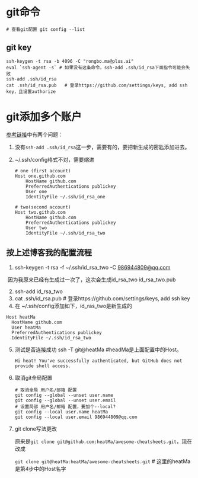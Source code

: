 # git命令

```
# 查看git配置 git config --list
```

## git key

```shell
ssh-keygen -t rsa -b 4096 -C "rongbo.ma@plus.ai"
eval `ssh-agent -s` # 如果没有这条命令，ssh-add .ssh/id_rsa下面指令可能会失败
ssh-add .ssh/id_rsa
cat .ssh/id_rsa.pub   # 登录https://github.com/settings/keys, add ssh key，且设置authorize

```



# git添加多个账户

[参考链接](https://blog.csdn.net/sihai12345/article/details/118858582)中有两个问题：

1. 没有`ssh-add .ssh/id_rsa`这一步，需要有的，要把新生成的密匙添加进去。

2. ~/.ssh/config格式不对，需要缩进

   ```
   # one (first account)
   Host one.github.com
       HostName github.com
       PreferredAuthentications publickey
       User one
       IdentityFile ~/.ssh/id_rsa_one
   
   # two(second account) 
   Host two.github.com
       HostName github.com
       PreferredAuthentications publickey
       User two
       IdentityFile ~/.ssh/id_rsa_two
   ```

## 按上述博客我的配置流程

1. ssh-keygen -t rsa -f ~/.ssh/id_rsa_two -C 986944809@qq.com

​	因为我原来已经有生成过一次了，这次会生成id_rsa_two  id_rsa_two.pub

2. ssh-add id_rsa_two 
3. cat .ssh/id_rsa.pub   # 登录https://github.com/settings/keys, add ssh key
4. 在 ~/.ssh/config添加如下，id_ras_two是新生成的

```
Host heatMa
  HostName github.com
  User heatMa
  PreferredAuthentications publickey
  IdentityFile ~/.ssh/id_rsa_two
```

5. 测试是否连接成功
   ssh -T git@heatMa  #headMa是上面配置中的Host。

   ```
   Hi heat! You've successfully authenticated, but GitHub does not provide shell access.
   ```

6. 取消git全局配置

   ```
   # 取消全局 用户名/邮箱 配置
   git config --global --unset user.name
   git config --global --unset user.email
   # 设置局部 用户名/邮箱 配置，要加个--local?
   git config --local user.name heatMa
   git config --local user.email 986944809@qq.com
   ```

7. git clone写法更改

   原来是`git clone git@github.com:heatMa/awesome-cheatsheets.git`，现在改成

   `git clone git@heatMa:heatMa/awesome-cheatsheets.git` # 这里的heatMa是第4步中的Host名字